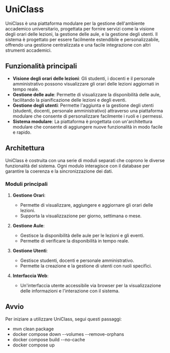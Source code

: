 # UniClass

UniClass è una piattaforma modulare per la gestione dell'ambiente accademico universitario, progettata per fornire servizi come la visione degli orari delle lezioni, la gestione delle aule, e la gestione degli utenti. Il sistema è progettato per essere facilmente estendibile e personalizzabile, offrendo una gestione centralizzata e una facile integrazione con altri strumenti accademici.

## Funzionalità principali

- **Visione degli orari delle lezioni**: Gli studenti, i docenti e il personale amministrativo possono visualizzare gli orari delle lezioni aggiornati in tempo reale.
- **Gestione delle aule**: Permette di visualizzare la disponibilità delle aule, facilitando la pianificazione delle lezioni e degli eventi.
- **Gestione degli utenti**: Permette l'aggiunta e la gestione degli utenti (studenti, docenti, personale amministrativo) attraverso una piattaforma modulare che consente di personalizzare facilmente i ruoli e i permessi.
- **Sistema modulare**: La piattaforma è progettata con un'architettura modulare che consente di aggiungere nuove funzionalità in modo facile e rapido.

## Architettura

UniClass è costruita con una serie di moduli separati che coprono le diverse funzionalità del sistema. Ogni modulo interagisce con il database per garantire la coerenza e la sincronizzazione dei dati.

### Moduli principali

1. **Gestione Orari**:
    - Permette di visualizzare, aggiungere e aggiornare gli orari delle lezioni.
    - Supporta la visualizzazione per giorno, settimana o mese.

2. **Gestione Aule**:
    - Gestisce la disponibilità delle aule per le lezioni e gli eventi.
    - Permette di verificare la disponibilità in tempo reale.

3. **Gestione Utenti**:
    - Gestisce studenti, docenti e personale amministrativo.
    - Permette la creazione e la gestione di utenti con ruoli specifici.

4. **Interfaccia Web**:
    - Un'interfaccia utente accessibile via browser per la visualizzazione delle informazioni e l'interazione con il sistema.


## Avvio

Per iniziare a utilizzare UniClass, segui questi passaggi:

- mvn clean package
- docker compose down --volumes --remove-orphans
- docker compose build --no-cache
- docker compose up